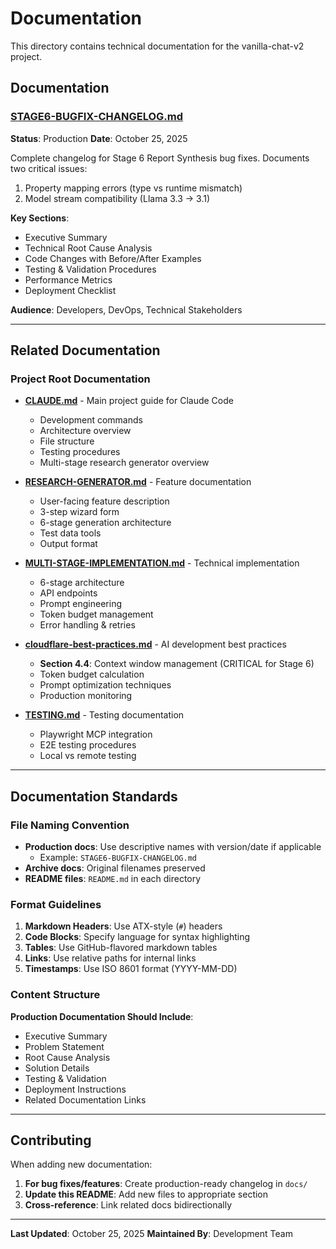 # Documentation

This directory contains technical documentation for the vanilla-chat-v2 project.

## Documentation

### [STAGE6-BUGFIX-CHANGELOG.md](STAGE6-BUGFIX-CHANGELOG.md)
**Status**: Production
**Date**: October 25, 2025

Complete changelog for Stage 6 Report Synthesis bug fixes. Documents two critical issues:
1. Property mapping errors (type vs runtime mismatch)
2. Model stream compatibility (Llama 3.3 → 3.1)

**Key Sections**:
- Executive Summary
- Technical Root Cause Analysis
- Code Changes with Before/After Examples
- Testing & Validation Procedures
- Performance Metrics
- Deployment Checklist

**Audience**: Developers, DevOps, Technical Stakeholders

---

## Related Documentation

### Project Root Documentation

- **[CLAUDE.md](../CLAUDE.md)** - Main project guide for Claude Code
  - Development commands
  - Architecture overview
  - File structure
  - Testing procedures
  - Multi-stage research generator overview

- **[RESEARCH-GENERATOR.md](../RESEARCH-GENERATOR.md)** - Feature documentation
  - User-facing feature description
  - 3-step wizard form
  - 6-stage generation architecture
  - Test data tools
  - Output format

- **[MULTI-STAGE-IMPLEMENTATION.md](../MULTI-STAGE-IMPLEMENTATION.md)** - Technical implementation
  - 6-stage architecture
  - API endpoints
  - Prompt engineering
  - Token budget management
  - Error handling & retries

- **[cloudflare-best-practices.md](../cloudflare-best-practices.md)** - AI development best practices
  - **Section 4.4**: Context window management (CRITICAL for Stage 6)
  - Token budget calculation
  - Prompt optimization techniques
  - Production monitoring

- **[TESTING.md](../TESTING.md)** - Testing documentation
  - Playwright MCP integration
  - E2E testing procedures
  - Local vs remote testing

---

## Documentation Standards

### File Naming Convention

- **Production docs**: Use descriptive names with version/date if applicable
  - Example: `STAGE6-BUGFIX-CHANGELOG.md`
- **Archive docs**: Original filenames preserved
- **README files**: `README.md` in each directory

### Format Guidelines

1. **Markdown Headers**: Use ATX-style (`#`) headers
2. **Code Blocks**: Specify language for syntax highlighting
3. **Tables**: Use GitHub-flavored markdown tables
4. **Links**: Use relative paths for internal links
5. **Timestamps**: Use ISO 8601 format (YYYY-MM-DD)

### Content Structure

**Production Documentation Should Include**:
- Executive Summary
- Problem Statement
- Root Cause Analysis
- Solution Details
- Testing & Validation
- Deployment Instructions
- Related Documentation Links

---

## Contributing

When adding new documentation:

1. **For bug fixes/features**: Create production-ready changelog in `docs/`
2. **Update this README**: Add new files to appropriate section
3. **Cross-reference**: Link related docs bidirectionally

---

**Last Updated**: October 25, 2025
**Maintained By**: Development Team
